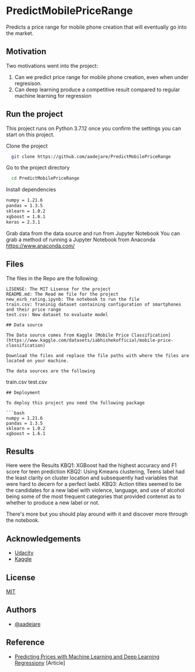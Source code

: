 # PredictMobilePriceRange

Predicts a price range for mobile phone creation that will eventually go into the market.
## Motivation

Two motivations went into the project:

1. Can we predict price range for mobile phone creation, even when under regresison.
2. Can deep learning produce a competitive result compared to regular machine learning for regression

## Run the project

This project runs on Python 3.7.12  once you confirm the settings you can start on this project.

Clone the project

```bash
  git clone https://github.com/aadejare/PredictMobilePriceRange
```

Go to the project directory

```bash
  cd PredictMobilePriceRange
```

Install dependencies

```bash
numpy = 1.21.6
pandas = 1.3.5
sklearn = 1.0.2
xgboost = 1.6.1
keras = 2.3.1
```

Grab data from the data source and run from Jupyter Notebook You can grab a method of running a Jupyter Notebook from Anaconda https://www.anaconda.com/


## Files


The files in the Repo are the following:
```
LISENSE: The MIT Lisense for the project
README.md: The Read me file for the project
new_esrb_rating.ipynb: The notebook to run the file
train.csv: Traninig dataset containing configuration of smartphones and their price range
test.csv: New dataset to evaluate model

## Data source

The Data source comes from Kaggle [Mobile Price Classification](https://www.kaggle.com/datasets/iabhishekofficial/mobile-price-classification)

Download the files and replace the file paths with where the files are located on your machine.

The data sources are the following
```
train.csv
test.csv  
```
## Deployment

To deploy this project you need the following package

```bash
numpy = 1.21.6
pandas = 1.3.5
sklearn = 1.0.2
xgboost = 1.6.1
```


## Results

Here were the Results
KBQ1: XGBoost had the highest accuracy and F1 score for teen prediction
KBQ2: Using Kmeans clustering, Teens label had the least clarity on cluster location and subsequently had variables that were hard to decern for a perfect laebl.
KBQ3: Action titles seemed to be the candidates for a new label with violence, language, and use of alcohol being some of the most frequent categories that provided contenxt as to whether to produce a new label or not.

There's more but you should play around with it and discover more through the notebook.
## Acknowledgements

 - [Udacity](www.udacity.com)
 - [Kaggle](www.kaggle.com)


## License

[MIT](https://choosealicense.com/licenses/mit/)


## Authors

- [@aadejare](https://www.github.com/aadejare)

## Reference 

- [Predicting Prices with Machine Learning and Deep Learning Regressiony](https://projectpioneer.wordpress.com/2023/01/10/predicting-prices-with-machine-learning-and-deep-learning-regression/) [Article]
